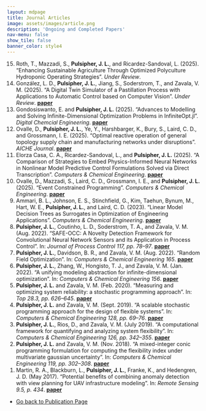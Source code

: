 ```yaml
---
layout: mdpage
title: Journal Articles
image: assets/images/article.png
description: 'Ongoing and Completed Papers'
nav-menu: false
show_tile: false
banner_color: style4
---
```


<ol reversed>
    <li> Roth, T., Mazzadi, S., <b>Pulsipher, J. L.</b>, and Ricardez-Sandoval, L.</b> (2025). “Enhancing Sustainable Agriculture Through Optimized Polyculture Hydroponic Operating Strategies”. <i>Under Review</i>. </li>
    <li> González, L. D., <b>Pulsipher, J. L.</b>, Jiang, S., Soderstrom, T., and Zavala, V. M.</b> (2025). “A Digital Twin Simulator of a Pastillation Process with Applications to Automatic Control based on Computer Vision”. <i>Under Review</i>. <a href="https://www.arxiv.org/abs/2503.16539"><b>paper</b></a> </li>
    <li> Gondosiswanto, E. and <b>Pulsipher, J. L.</b> (2025). “Advances to Modelling and Solving Infinite-Dimensional Optimization Problems in InfiniteOpt.jl”. <i>Digital Chemcial Engineering</i>. <a href="https://doi.org/10.1016/j.dche.2025.100236"><b>paper</b></a> </li>
    <li> Ovalle, D., <b>Pulsipher, J. L.</b>, Ye, Y., Harshbarger, K., Bury, S., Laird, C. D., and Grossmann, I. E. (2025). “Optimal reactive operation of general topology supply chain and manufacturing networks under disruptions”. <i>AICHE Journal</i>. <a href="https://doi.org/10.1002/aic.18833"><b>paper</b></a> </li>
    <li> Elorza Casa, C. A., Ricardez-Sandoval, L., and <b>Pulsipher, J. L.</b> (2025). “A Comparison of Strategies to Embed Physics-Informed Neural Networks in Nonlinear Model Predictive Control Formulations Solved via Direct Transcription”. <i>Computers & Chemical Engineering</i>. <a href="https://doi.org/10.1016/j.compchemeng.2025.109105"><b>paper</b></a> </li>
    <li> Ovalle, D., Mazzadi, S., Laird, C. D.,  Grossmann, I. E., and <b>Pulsipher, J. L.</b> (2025). “Event Constrained Programming”. <i>Computers & Chemical Engineering</i>. <a href="https://doi.org/10.1016/j.compchemeng.2025.109145"><b>paper</b></a> </li>
    <li>Ammari, B. L., Johnson, E. S., Stinchfield, G., Kim, Taehun, Bynum, M., Hart, W. E., <b>Pulsipher, J. L.</b>, and Laird, C. D. (2023). “Linear Model Decision Trees as Surrogates in Optimization of Engineering Applications”. <i>Computers & Chemical Engineering</i>. <a href="https://doi.org/10.1016/j.compchemeng.2023.108347"><b>paper</b></a></li>
    <li><b>Pulsipher, J. L.</b>, Coutinho, L. D., Soderstrom, T. A., and Zavala, V. M. (Aug. 2022). “SAFE-OCC: A Novelty Detection Framework for Convolutional Neural Network Sensors and its Application in Process Control”. In: <i>Journal of Process Control 117, pp. 78–97</i>. <a href="https://doi.org/10.1016/j.jprocont.2022.07.006"><b>paper</b></a></li>
    <li><b>Pulsipher, J. L.</b>, Davidson, B. R., and Zavala, V. M. (Aug. 2022). “Random Field Optimization”. In: <i>Computers & Chemical Engineering 165</i>. <a href="https://doi.org/10.1016/j.compchemeng.2022.107854"><b>paper</b></a></li>
    <li><b>Pulsipher, J. L.</b>, Zhang, W., Hongisto, T. J., and Zavala, V. M. (Jan. 2022). “A unifying modeling abstraction for infinite-dimensional optimization”. In: <i>Computers & Chemical Engineering 156</i>. <a href="https://doi.org/10.1016/j.compchemeng.2021.107567"><b>paper</b></a></li>
    <li><b>Pulsipher, J. L.</b> and Zavala, V. M. (Feb. 2020). “Measuring and optimizing system reliability: a stochastic programming approach”. In: <i>Top 28.3, pp. 626–645</i>. <a href="https://doi.org/10.1007/s11750-020-00550-5"><b>paper</b></a></li>
    <li><b>Pulsipher, J. L.</b> and Zavala, V. M. (Sept. 2019). “A scalable stochastic programming approach for the design of flexible systems”. In: <i>Computers & Chemical Engineering 128, pp. 69–76</i>. <a href="https://doi.org/10.1016/j.compchemeng.2019.05.033"><b>paper</b></a></li>
    <li><b>Pulsipher, J. L.</b>, Rios, D., and Zavala, V. M. (July 2019). “A computational framework for quantifying and analyzing system flexibility”. In: <i>Computers & Chemical Engineering 126, pp. 342–355</i>. <a href="https://doi.org/10.1016/j.compchemeng.2019.04.024"><b>paper</b></a></li>
    <li><b>Pulsipher, J. L.</b> and Zavala, V. M. (Nov. 2018). “A mixed-integer conic programming formulation for computing the flexibility index under multivariate gaussian uncertainty”. In: <i>Computers & Chemical Engineering 119, pp. 302–308</i>. <a href="https://doi.org/10.1016/j.compchemeng.2018.09.005"><b>paper</b></a></li>
    <li>Martin, R. A., Blackburn, L., <b>Pulsipher, J. L.</b>, Franke, K., and Hedengren, J. D. (May 2017). “Potential benefits of combining anomaly detection with view planning for UAV infrastructure modeling”. In: <i>Remote Sensing 9.5, p. 434</i>. <a href="https://doi.org/10.3390/rs9050434"><b>paper</b></a></li>
</ol>

<ul class="actions">
    <li><a href="/publications.html#articles" class="button icon fa-arrow-left">Go back to Publication Page</a></li>
</ul>
